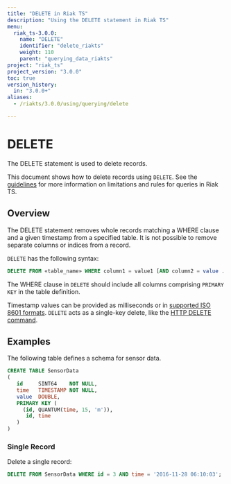 ```yaml
---
title: "DELETE in Riak TS"
description: "Using the DELETE statement in Riak TS"
menu:
  riak_ts-3.0.0:
    name: "DELETE"
    identifier: "delete_riakts"
    weight: 110
    parent: "querying_data_riakts"
project: "riak_ts"
project_version: "3.0.0"
toc: true
version_history:
  in: "3.0.0+"
aliases:
  - /riakts/3.0.0/using/querying/delete

---
```


[query guidelines]: {{<baseurl>}}riak/ts/3.0.0/using/querying/guidelines/
[time rep]: {{<baseurl>}}riak/ts/3.0.0/using/timerepresentations/
[http delete]: {{<baseurl>}}riak/ts/1.4.0/using/writingdata/#deleting-data

# DELETE

The DELETE statement is used to delete records.

This document shows how to delete records using `DELETE`. See the [guidelines][query guidelines] for more information on limitations and rules for queries in Riak TS.


## Overview

The DELETE statement removes whole records matching a WHERE clause and a given timestamp from a specified table. It is not possible to remove separate columns or indices from a record.

`DELETE` has the following syntax:

```sql
DELETE FROM «table_name» WHERE column1 = value1 [AND column2 = value ...] AND { time = t | time op t1 AND time op t2 }, where op = { >, <, >=, <= }
```

The WHERE clause in `DELETE` should include all columns comprising `PRIMARY KEY` in the table definition.

Timestamp values can be provided as milliseconds or in [supported ISO 8601 formats][time rep]. `DELETE` acts as a single-key delete, like the [HTTP DELETE command][http delete].


## Examples

The following table defines a schema for sensor data.

```sql
CREATE TABLE SensorData
(
   id     SINT64    NOT NULL,
   time   TIMESTAMP NOT NULL,
   value  DOUBLE,
   PRIMARY KEY (
     (id, QUANTUM(time, 15, 'm')),
      id, time
   )
)
```

### Single Record

Delete a single record:

```sql
DELETE FROM SensorData WHERE id = 3 AND time = '2016-11-28 06:10:03';
```
